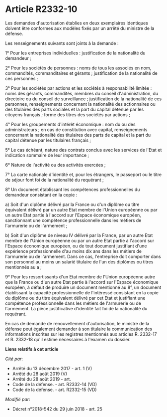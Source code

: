 # Article R2332-10

Les demandes d'autorisation établies en deux exemplaires identiques doivent être conformes aux modèles fixés par un arrêté du
ministre de la défense.

Les renseignements suivants sont joints à la demande :

1° Pour les entreprises individuelles : justification de la nationalité du demandeur ;

2° Pour les sociétés de personnes : noms de tous les associés en nom, commandités, commanditaires et gérants ; justification
de la nationalité de ces personnes ;

3° Pour les sociétés par actions et les sociétés à responsabilité limitée : noms des gérants, commandités, membres du conseil
d'administration, du directoire ou du conseil de surveillance ; justification de la nationalité de ces personnes,
renseignements concernant la nationalité des actionnaires ou des titulaires des parts sociales et la part du capital détenue
par les citoyens français ; forme des titres des sociétés par actions ;

4° Pour les groupements d'intérêt économique : nom du ou des administrateurs ; en cas de constitution avec capital,
renseignements concernant la nationalité des titulaires des parts de capital et la part du capital détenue par les titulaires
français ;

5° Le cas échéant, nature des contrats conclus avec les services de l'Etat et indication sommaire de leur importance ;

6° Nature de l'activité ou des activités exercées ;

7° La carte nationale d'identité et, pour les étrangers, le passeport ou le titre de séjour font foi de la nationalité du
requérant ;

8° Un document établissant les compétences professionnelles du demandeur consistant en la copie :

a) Soit d'un diplôme délivré par la France ou d'un diplôme ou titre équivalent délivré par un autre Etat membre de l'Union
européenne ou par un autre Etat partie à l'accord sur l'Espace économique européen, sanctionnant une compétence
professionnelle dans les métiers de l'armurerie ou de l'armement ;

b) Soit d'un diplôme de niveau IV délivré par la France, par un autre Etat membre de l'Union européenne ou par un autre Etat
partie à l'accord sur l'Espace économique européen, ou de tout document justifiant d'une expérience professionnelle d'au
moins dix ans dans les métiers de l'armurerie ou de l'armement. Dans ce cas, l'entreprise doit comporter dans son personnel
au moins un salarié titulaire de l'un des diplômes ou titres mentionnés au a ;

9° Pour les ressortissants d'un Etat membre de l'Union européenne autre que la France ou d'un autre Etat partie à l'accord
sur l'Espace économique européen, à défaut de produire un document mentionné au 8°, un document établissant la capacité
professionnelle de l'intéressé consistant en la copie du diplôme ou du titre équivalent délivré par cet Etat et justifiant
une compétence professionnelle dans les métiers de l'armurerie ou de l'armement. La pièce justificative d'identité fait foi
de la nationalité du requérant.

En cas de demande de renouvellement d'autorisation, le ministre de la défense peut également demander à son titulaire la
communication des informations inscrites sur les registres mentionnés aux articles R. 2332-17 et R. 2332-18 qu'il estime
nécessaires à l'examen du dossier.

**Liens relatifs à cet article**

_Cité par_:

  - Arrêté du 13 décembre 2017 - art. 1 (V)
  - Arrêté du 28 août 2019 (V)
  - Arrêté du 28 août 2019 - art.
  - Code de la défense. - art. R2332-14 (VD)
  - Code de la défense. - art. R2332-15 (VD)

_Modifié par_:

  - Décret n°2018-542 du 29 juin 2018 - art. 25
